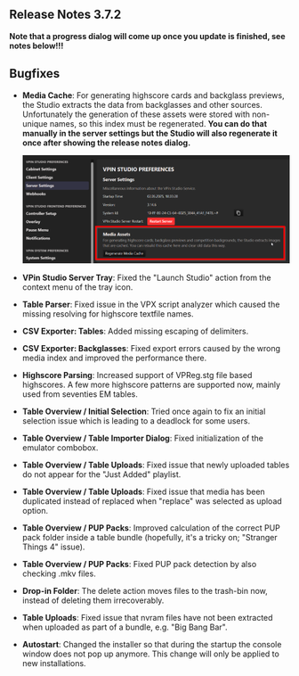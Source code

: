 ## Release Notes 3.7.2

**Note that a progress dialog will come up once you update is finished, see notes below!!!**

## Bugfixes

- **Media Cache**: For generating highscore cards and backglass previews, the Studio extracts the data from backglasses and other sources. Unfortunately the generation of these assets were stored with non-unique names, so this index must be regenerated. **You can do that manually in the server settings but the Studio will also regenerate it once after showing the release notes dialog.**

  <img src="https://raw.githubusercontent.com/syd711/vpin-studio/main/documentation/preferences/media-cache.png" width="650" />

- **VPin Studio Server Tray**: Fixed the "Launch Studio" action from the context menu of the tray icon.
- **Table Parser**: Fixed issue in the VPX script analyzer which caused the missing resolving for highscore textfile names.
- **CSV Exporter: Tables**: Added missing escaping of delimiters.
- **CSV Exporter: Backglasses**: Fixed export errors caused by the wrong media index and improved the performance there.
- **Highscore Parsing**: Increased support of VPReg.stg file based highscores. A few more highscore patterns are supported now, mainly used from seventies EM tables. 
- **Table Overview / Initial Selection**: Tried once again to fix an initial selection issue which is leading to a deadlock for some users.
- **Table Overview / Table Importer Dialog**: Fixed initialization of the emulator combobox. 
- **Table Overview / Table Uploads**: Fixed issue that newly uploaded tables do not appear for the "Just Added" playlist. 
- **Table Overview / Table Uploads**: Fixed issue that media has been duplicated instead of replaced when "replace" was selected as upload option. 
- **Table Overview / PUP Packs**: Improved calculation of the correct PUP pack folder inside a table bundle (hopefully, it's a tricky on; "Stranger Things 4" issue). 
- **Table Overview / PUP Packs**: Fixed PUP pack detection by also checking .mkv files. 
- **Drop-in Folder**: The delete action moves files to the trash-bin now, instead of deleting them irrecoverably.
- **Table Uploads**: Fixed issue that nvram files have not been extracted when uploaded as part of a bundle, e.g. "Big Bang Bar".
- **Autostart**: Changed the installer so that during the startup the console window does not pop up anymore. This change will only be applied to new installations.  

  

